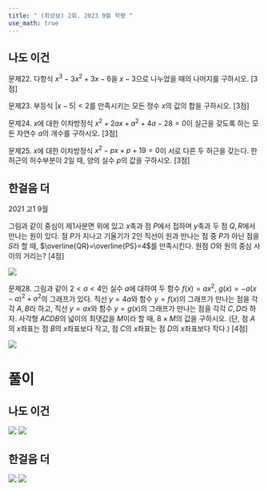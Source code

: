 ```yaml
---
title: " (최성보) 2회. 2023 9월 학평 " 
use_math: true
---
```


## 나도 이건

문제22. 다항식 $x^3-3x^2+3x-6$을 $x-3$으로 나누었을 때의 나머지를 구하시오. [3점]


문제23. 부등식 $\lvert x-5\rvert<2$를 만족시키는 모든 정수 $x$의 값의 합을 구하시오. [3점]

문제24. $x$에 대한 이차방정식 $x^2+2ax+a^2+4a-28=0$이 실근을 갖도록 하는 모든 자연수 $a$의 개수를 구하시오. [3점]


문제25. $x$에 대한 이차방정식 $x^2-px+p+19=0$이 서로 다른 두 허근을 갖는다. 한 허근의 허수부분이 $2$일 때, 양의 실수 $p$의 값을 구하시오. [3점]





## 한걸음 더

2021 고1 9월

그림과 같이 중심이 제1사분면 위에 있고 $x$축과 점 $P$에서 접하며 $y$축과 두 점 $Q, R$에서 만나는 원이 있다. 점 $P$가 지나고 기울기가 $2$인 직선이 원과 만나는 점 중 $P$가 아닌 점을 $S$라 할 때, $\overline{QR}=\overline{PS}=4$를 만족시킨다. 원점 $O$와 원의 중심 사이의 거리는? [4점]

<img src="2025 assets/Pasted%20image%2020250827020737.png"/>


문제28. 그림과 같이 $2<a<4$인 실수 $a$에 대하여 두 함수 $f(x)=ax^2$, $g(x)=-a(x-a)^2+a^2$의 그래프가 있다. 직선 $y=4a$와 함수 $y=f(x)$의 그래프가 만나는 점을 각각 $A, B$라 하고, 직선 $y=ax$와 함수 $y=g(x)$의 그래프가 만나는 점을 각각 $C, D$라 하자. 사각형 $ACDB$의 넓이의 최댓값을 $M$이라 할 때, $8\times M$의 값을 구하시오. (단, 점 $A$의 $x$좌표는 점 $B$의 $x$좌표보다 작고, 점 $C$의 $x$좌표는 점 $D$의 $x$좌표보다 작다.) [4점]

<img src="2025 assets/Pasted%20image%2020250823221805.png"/>


# 풀이

## 나도 이건

<img src="2025 assets/Pasted%20image%2020250824232437.png"/>

<img src="2025 assets/Pasted%20image%2020250824232503.png"/>


## 한걸음 더


<img src="2025 assets/(최성보) 2회. 2023 9월 학평 — 2025 청수 고1 공통수학.jpeg"/>


<img src="2025 assets/Pasted%20image%2020250827021947.png"/>


